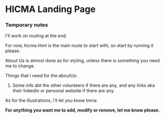 # HICMA Landing Page


### Temporary notes

I'll work on routing at the end.

For now, hicma.html is the main route to start with, so start by running it please.

About Us is almost done as for styling, unless there is something you need me to change.

Things that I need for the aboutUs: 

1. Some info abt the other volunteers if there are any, and any links aka their linkedin or personal website if there are any.


As for the illustrations, i'll let you know tmrw.


**For anything you want me to add, modify or remove, let me know please.**